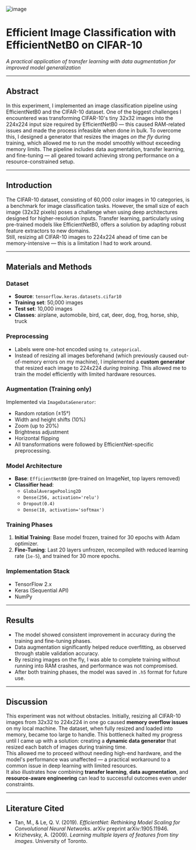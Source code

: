 ![image](https://github.com/user-attachments/assets/7e282338-475b-460f-b8af-4c622e798d88)


# Efficient Image Classification with EfficientNetB0 on CIFAR-10
*A practical application of transfer learning with data augmentation for improved model generalization*

---

## Abstract
In this experiment, I implemented an image classification pipeline using EfficientNetB0 and the CIFAR-10 dataset. One of the biggest challenges I encountered was transforming CIFAR-10's tiny 32x32 images into the 224x224 input size required by EfficientNetB0 — this caused RAM-related issues and made the process infeasible when done in bulk. To overcome this, I designed a generator that resizes the images *on the fly* during training, which allowed me to run the model smoothly without exceeding memory limits. The pipeline includes data augmentation, transfer learning, and fine-tuning — all geared toward achieving strong performance on a resource-constrained setup.

---

## Introduction
The CIFAR-10 dataset, consisting of 60,000 color images in 10 categories, is a benchmark for image classification tasks. However, the small size of each image (32x32 pixels) poses a challenge when using deep architectures designed for higher-resolution inputs. Transfer learning, particularly using pre-trained models like EfficientNetB0, offers a solution by adapting robust feature extractors to new domains.  
Still, resizing all CIFAR-10 images to 224x224 ahead of time can be memory-intensive — this is a limitation I had to work around.

---

## Materials and Methods

### Dataset
- **Source**: `tensorflow.keras.datasets.cifar10`
- **Training set**: 50,000 images  
- **Test set**: 10,000 images  
- **Classes**: airplane, automobile, bird, cat, deer, dog, frog, horse, ship, truck

### Preprocessing
- Labels were one-hot encoded using `to_categorical`.
- Instead of resizing all images beforehand (which previously caused out-of-memory errors on my machine), I implemented a **custom generator** that resized each image to 224x224 *during training*. This allowed me to train the model efficiently with limited hardware resources.

### Augmentation (Training only)
Implemented via `ImageDataGenerator`:
- Random rotation (±15°)
- Width and height shifts (10%)
- Zoom (up to 20%)
- Brightness adjustment
- Horizontal flipping
- All transformations were followed by EfficientNet-specific preprocessing.

### Model Architecture
- **Base**: `EfficientNetB0` (pre-trained on ImageNet, top layers removed)
- **Classifier head**:  
  - `GlobalAveragePooling2D`  
  - `Dense(256, activation='relu')`  
  - `Dropout(0.4)`  
  - `Dense(10, activation='softmax')`

### Training Phases
1. **Initial Training**: Base model frozen, trained for 30 epochs with Adam optimizer.
2. **Fine-Tuning**: Last 20 layers unfrozen, recompiled with reduced learning rate (`1e-5`), and trained for 30 more epochs.

### Implementation Stack
- TensorFlow 2.x  
- Keras (Sequential API)  
- NumPy

---

## Results
- The model showed consistent improvement in accuracy during the training and fine-tuning phases.
- Data augmentation significantly helped reduce overfitting, as observed through stable validation accuracy.
- By resizing images on the fly, I was able to complete training without running into RAM crashes, and performance was not compromised.
- After both training phases, the model was saved in `.h5` format for future use.


---

## Discussion
This experiment was not without obstacles. Initially, resizing all CIFAR-10 images from 32x32 to 224x224 in one go caused **memory overflow issues** on my local machine. The dataset, when fully resized and loaded into memory, became too large to handle. This bottleneck halted my progress until I came up with a solution: creating a **dynamic data generator** that resized each batch of images during training time.  
This allowed me to proceed without needing high-end hardware, and the model's performance was unaffected — a practical workaround to a common issue in deep learning with limited resources.  
It also illustrates how combining **transfer learning**, **data augmentation**, and **resource-aware engineering** can lead to successful outcomes even under constraints.

---


## Literature Cited
- Tan, M., & Le, Q. V. (2019). *EfficientNet: Rethinking Model Scaling for Convolutional Neural Networks*. arXiv preprint arXiv:1905.11946.  
- Krizhevsky, A. (2009). *Learning multiple layers of features from tiny images*. University of Toronto.


